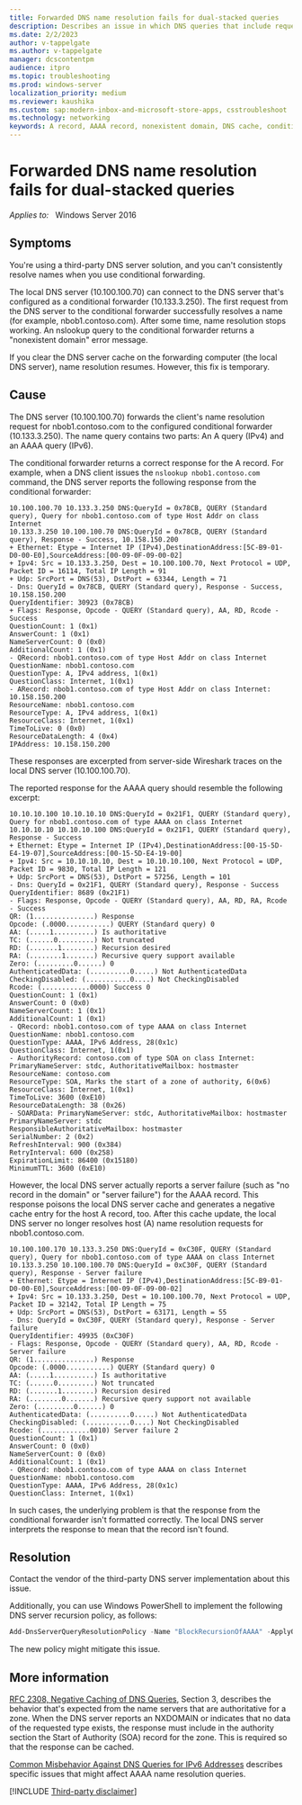 ```yaml
---
title: Forwarded DNS name resolution fails for dual-stacked queries
description: Describes an issue in which DNS queries that include requests for A and AAAA records initially succeed but then fail.
ms.date: 2/2/2023
author: v-tappelgate
ms.author: v-tappelgate
manager: dcscontentpm
audience: itpro
ms.topic: troubleshooting
ms.prod: windows-server
localization_priority: medium
ms.reviewer: kaushika
ms.custom: sap:modern-inbox-and-microsoft-store-apps, csstroubleshoot
ms.technology: networking
keywords: A record, AAAA record, nonexistent domain, DNS cache, conditional forward
---
```


# Forwarded DNS name resolution fails for dual-stacked queries

_Applies to:_ &nbsp; Windows Server 2016

## Symptoms

You're using a third-party DNS server solution, and you can't consistently resolve names when you use conditional forwarding.

The local DNS server (10.100.100.70) can connect to the DNS server that's configured as a conditional forwarder (10.133.3.250). The first request from the DNS server to the conditional forwarder successfully resolves a name (for example, nbob1.contoso.com). After some time, name resolution stops working. An nslookup query to the conditional forwarder returns a "nonexistent domain" error message.

If you clear the DNS server cache on the forwarding computer (the local DNS server), name resolution resumes. However, this fix is temporary.

## Cause

The DNS server (10.100.100.70) forwards the client's name resolution request for nbob1.contoso.com to the configured conditional forwarder (10.133.3.250). The name query contains two parts: An A query (IPv4) and an AAAA query (IPv6).

The conditional forwarder returns a correct response for the A record. For example, when a DNS client issues the `nslookup nbob1.contoso.com` command, the DNS server reports the following response from the conditional forwarder:

```output
10.100.100.70 10.133.3.250 DNS:QueryId = 0x78CB, QUERY (Standard query), Query for nbob1.contoso.com of type Host Addr on class Internet
10.133.3.250 10.100.100.70 DNS:QueryId = 0x78CB, QUERY (Standard query), Response - Success, 10.158.150.200
+ Ethernet: Etype = Internet IP (IPv4),DestinationAddress:[5C-B9-01-D0-00-E0],SourceAddress:[00-09-0F-09-00-02]
+ Ipv4: Src = 10.133.3.250, Dest = 10.100.100.70, Next Protocol = UDP, Packet ID = 16114, Total IP Length = 91
+ Udp: SrcPort = DNS(53), DstPort = 63344, Length = 71
- Dns: QueryId = 0x78CB, QUERY (Standard query), Response - Success, 10.158.150.200
QueryIdentifier: 30923 (0x78CB)
+ Flags: Response, Opcode - QUERY (Standard query), AA, RD, Rcode - Success
QuestionCount: 1 (0x1)
AnswerCount: 1 (0x1)
NameServerCount: 0 (0x0)
AdditionalCount: 1 (0x1)
- QRecord: nbob1.contoso.com of type Host Addr on class Internet
QuestionName: nbob1.contoso.com
QuestionType: A, IPv4 address, 1(0x1)
QuestionClass: Internet, 1(0x1)
- ARecord: nbob1.contoso.com of type Host Addr on class Internet: 10.158.150.200
ResourceName: nbob1.contoso.com
ResourceType: A, IPv4 address, 1(0x1)
ResourceClass: Internet, 1(0x1)
TimeToLive: 0 (0x0)
ResourceDataLength: 4 (0x4)
IPAddress: 10.158.150.200
```

These responses are excerpted from server-side Wireshark traces on the local DNS server (10.100.100.70).

The reported response for the AAAA query should resemble the following excerpt:

```output
10.10.10.100 10.10.10.10 DNS:QueryId = 0x21F1, QUERY (Standard query), Query for nbob1.contoso.com of type AAAA on class Internet
10.10.10.10 10.10.10.100 DNS:QueryId = 0x21F1, QUERY (Standard query), Response - Success
+ Ethernet: Etype = Internet IP (IPv4),DestinationAddress:[00-15-5D-E4-19-07],SourceAddress:[00-15-5D-E4-19-00]
+ Ipv4: Src = 10.10.10.10, Dest = 10.10.10.100, Next Protocol = UDP, Packet ID = 9830, Total IP Length = 121
+ Udp: SrcPort = DNS(53), DstPort = 57256, Length = 101
- Dns: QueryId = 0x21F1, QUERY (Standard query), Response - Success
QueryIdentifier: 8689 (0x21F1)
- Flags: Response, Opcode - QUERY (Standard query), AA, RD, RA, Rcode - Success
QR: (1...............) Response
Opcode: (.0000...........) QUERY (Standard query) 0
AA: (.....1..........) Is authoritative
TC: (......0.........) Not truncated
RD: (.......1........) Recursion desired
RA: (........1.......) Recursive query support available
Zero: (.........0......) 0
AuthenticatedData: (..........0.....) Not AuthenticatedData
CheckingDisabled: (...........0....) Not CheckingDisabled
Rcode: (............0000) Success 0
QuestionCount: 1 (0x1)
AnswerCount: 0 (0x0)
NameServerCount: 1 (0x1)
AdditionalCount: 1 (0x1)
- QRecord: nbob1.contoso.com of type AAAA on class Internet
QuestionName: nbob1.contoso.com
QuestionType: AAAA, IPv6 Address, 28(0x1c)
QuestionClass: Internet, 1(0x1)
- AuthorityRecord: contoso.com of type SOA on class Internet: PrimaryNameServer: stdc, AuthoritativeMailbox: hostmaster
ResourceName: contoso.com
ResourceType: SOA, Marks the start of a zone of authority, 6(0x6)
ResourceClass: Internet, 1(0x1)
TimeToLive: 3600 (0xE10)
ResourceDataLength: 38 (0x26)
- SOARData: PrimaryNameServer: stdc, AuthoritativeMailbox: hostmaster
PrimaryNameServer: stdc
ResponsibleAuthoritativeMailbox: hostmaster
SerialNumber: 2 (0x2)
RefreshInterval: 900 (0x384)
RetryInterval: 600 (0x258)
ExpirationLimit: 86400 (0x15180)
MinimumTTL: 3600 (0xE10)
```

However, the local DNS server actually reports a server failure (such as "no record in the domain" or "server failure") for the AAAA record. This response poisons the local DNS server cache and generates a negative cache entry for the host A record, too. After this cache update, the local DNS server no longer resolves host (A) name resolution requests for nbob1.contoso.com.

```output
10.100.100.170 10.133.3.250 DNS:QueryId = 0xC30F, QUERY (Standard query), Query for nbob1.contoso.com of type AAAA on class Internet
10.133.3.250 10.100.100.70 DNS:QueryId = 0xC30F, QUERY (Standard query), Response - Server failure
+ Ethernet: Etype = Internet IP (IPv4),DestinationAddress:[5C-B9-01-D0-00-E0],SourceAddress:[00-09-0F-09-00-02]
+ Ipv4: Src = 10.133.3.250, Dest = 10.100.100.70, Next Protocol = UDP, Packet ID = 32142, Total IP Length = 75
+ Udp: SrcPort = DNS(53), DstPort = 63171, Length = 55
- Dns: QueryId = 0xC30F, QUERY (Standard query), Response - Server failure
QueryIdentifier: 49935 (0xC30F)
- Flags: Response, Opcode - QUERY (Standard query), AA, RD, Rcode - Server failure
QR: (1...............) Response
Opcode: (.0000...........) QUERY (Standard query) 0
AA: (.....1..........) Is authoritative
TC: (......0.........) Not truncated
RD: (.......1........) Recursion desired
RA: (........0.......) Recursive query support not available
Zero: (.........0......) 0
AuthenticatedData: (..........0.....) Not AuthenticatedData
CheckingDisabled: (...........0....) Not CheckingDisabled
Rcode: (............0010) Server failure 2
QuestionCount: 1 (0x1)
AnswerCount: 0 (0x0)
NameServerCount: 0 (0x0)
AdditionalCount: 1 (0x1)
- QRecord: nbob1.contoso.com of type AAAA on class Internet
QuestionName: nbob1.contoso.com
QuestionType: AAAA, IPv6 Address, 28(0x1c)
QuestionClass: Internet, 1(0x1) 
```

In such cases, the underlying problem is that the response from the conditional forwarder isn't formatted correctly. The local DNS server interprets the response to mean that the record isn't found.

## Resolution

Contact the vendor of the third-party DNS server implementation about this issue.

Additionally, you can use Windows PowerShell to implement the following DNS server recursion policy, as follows:

```powershell
Add-DnsServerQueryResolutionPolicy -Name "BlockRecursionOfAAAA" -ApplyOnRecursion -Action Deny -QType "EQ,AAAA"
```

The new policy might mitigate this issue.

## More information

[RFC 2308, Negative Caching of DNS Queries](https://www.rfc-editor.org/rfc/rfc2308), Section 3, describes the behavior that's expected from the name servers that are authoritative for a zone. When the DNS server reports an NXDOMAIN or indicates that no data of the requested type exists, the response must include in the authority section the Start of Authority (SOA) record for the zone. This is required so that the response can be cached.

[Common Misbehavior Against DNS Queries for IPv6 Addresses](https://tools.ietf.org/html/rfc4074) describes specific issues that might affect AAAA name resolution queries.

[!INCLUDE [Third-party disclaimer](../../includes/third-party-disclaimer.md)]
